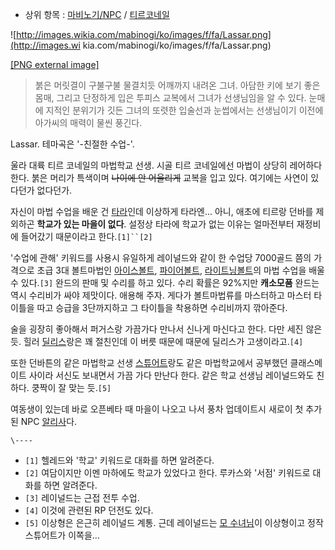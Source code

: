   * 상위 항목 : [마비노기/NPC](%EB%A7%88%EB%B9%84%EB%85%B8%EA%B8%B0/NPC.md) / [티르코네일](%ED%8B%B0%EB%A5%B4%EC%BD%94%EB%84%A4%EC%9D%BC.md)  

![http://images.wikia.com/mabinogi/ko/images/f/fa/Lassar.png](http://images.wi
kia.com/mabinogi/ko/images/f/fa/Lassar.png)

[[PNG external
image]](http://images.wikia.com/mabinogi/ko/images/f/fa/Lassar.png)

> 붉은 머릿결이 구불구불 물결치듯 어깨까지 내려온 그녀. 아담한 키에 보기 좋은 몸매, 그리고 단정하게 입은 투피스 교복에서 그녀가
선생님임을 알 수 있다. 눈매에 지적인 분위기가 깃든 그녀의 또렷한 입술선과 눈썹에서는 선생님이기 이전에 아가씨의 매력이 물씬 풍긴다.

Lassar. 테마곡은 '-친절한 수업-'.

울라 대륙 티르 코네일의 마법학교 선생. 시골 티르 코네일에선 마법이 상당히 레어하다 한다. 붉은 머리가 특색이며 <del>나이에 안
어울리게</del> 교복을 입고 있다. 여기에는 사연이 있다던가 없다던가.

자신이 마법 수업을 배운 건 [타라](%ED%83%80%EB%9D%BC.md)인데 이상하게 타라엔... 아니, 애초에 티르랑 던바를
제외하곤 **학교가 있는 마을이 없다**. 설정상 타라에 학교가 없는 이유는 얼마전부터 재정비에 들어갔기 때문이라고 한다.`[1]``[2]`

'수업에 관해' 키워드를 사용시 유일하게 레이널드와 같이 한 수업당 7000골드 쯤의 가격으로 초급 3대 볼트마법인 [아이스볼트](%EC%95%84%EC%9D%B4%EC%8A%A4%20%EB%B3%BC%ED%8A%B8.md), [파이어볼트](%ED%8C%8C%EC%9D%B4%EC%96%B4%20%EB%B3%BC%ED%8A%B8.md), [라이트닝볼트](%EB%9D%BC%EC%9D%B4%ED%8A%B8%EB%8B%9D%20%EB%B3%BC%ED%8A%B8.md)의 마법 수업을
배울 수 있다.`[3]` 완드의 판매 및 수리를 하고 있다. 수리 확률은 92%지만 **캐소모품** 완드는 역시 수리비가 싸야 제맛이다.
애용해 주자. 게다가 볼트마법류를 마스터하고 마스터 타이틀을 따고 승급을 3단까지하고 그 타이틀을 착용하면 수리비까지 깎아준다.

술을 굉장히 좋아해서 퍼거스랑 가끔가다 만나서 신나게 마신다고 한다. 다만 세진 않은 듯. 힐러
[딜리스](%ED%8B%B0%EB%A5%B4%EC%BD%94%EB%84%A4%EC%9D%BC.md)랑은 꽤 절친인데 이 버릇 때문에
때문에 딜리스가 고생이라고.`[4]`

또한 던바튼의 같은 마법학교 선생 [스튜어트](%EC%8A%A4%ED%8A%9C%EC%96%B4%ED%8A%B8.md)랑도 같은
마법학교에서 공부했던 클래스메이트 사이라 서신도 보내면서 가끔 가다 만난다 한다. 같은 학교 선생님 레이널드와도 친하다. 쿵짝이 잘 맞는
듯.`[5]`

여동생이 있는데 바로 오픈베타 때 마을이 나오고 나서 풍차 업데이트시 새로이 첫 추가된 NPC
[알리사](%EC%95%8C%EB%A6%AC%EC%82%AC.md)다.

`\----`

  * `[1]` 헬레드와 '학교' 키워드로 대화를 하면 알려준다.
  * `[2]` 여담이지만 이멘 마하에도 학교가 있었다고 한다. 루카스와 '서점' 키워드로 대화를 하면 알려준다.
  * `[3]` 레이널드는 근접 전투 수업.
  * `[4]` 이것에 관련된 RP 던전도 있다.
  * `[5]` 이상형은 은근히 레이널드 계통. 근데 레이널드는 [모 수녀님](%ED%8B%B0%EB%A5%B4%20%EC%BD%94%EB%84%A4%EC%9D%BC.md)이 이상형이고 정작 스튜어트가 이쪽을...

